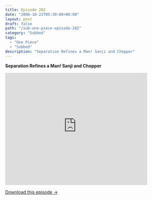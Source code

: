 ```yaml
---
title: Episode 282
date: "2006-10-22T05:30:00+00:00"
layout: post
draft: false
path: "/sub-one-piece-episode-282"
category: "Subbed"
tags:
  - "One Piece"
  - "Subbed"
description: "Separation Refines a Man! Sanji and Chopper"
---
```


**Separation Refines a Man! Sanji and Chopper**

<iframe width="640" height="360" src="https://www.rapidvideo.com/e/FXQHPMUAZ6" frameborder="0" marginwidth=0 marginheight=0 scrolling=no allowfullscreen style="max-width:90%;"></iframe>

<a href="http://ouo.io/qs/eCodkFEQ?s=https://www.rapidvideo.com/d/FXQHPMUAZ6" class="styled_a">Download this episode →</a>

